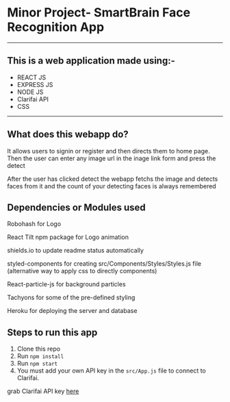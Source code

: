 # Minor Project- SmartBrain Face Recognition App

-----------------
## This is a web application made using:-
* REACT JS
* EXPRESS JS
* NODE JS
* Clarifai API
* CSS
-------------
## What does this webapp do?
<p>It allows users to signin or register and then directs them to home page. Then the user can enter any image url in the inage link form and press the detect</p>
<p>After the user has clicked detect the webapp fetchs the image and detects faces from it and the count of your detecting faces is always remembered</p>



## Dependencies or Modules used
<p>Robohash for Logo</p>
<p>React Tilt npm package for Logo animation</p>
<p>shields.io to update readme status automatically</p>
<p>styled-components for creating src/Components/Styles/Styles.js file (alternative way to apply css to directly components)</p>
<p>React-particle-js for background particles</p>
<p>Tachyons for some of the pre-defined styling</p>
<p>Heroku for deploying the server and database</p>


## Steps to run this app
1. Clone this repo
2. Run `npm install`
3. Run `npm start`
4. You must add your own API key in the `src/App.js` file to connect to Clarifai.

grab Clarifai API key [here](https://www.clarifai.com/)

